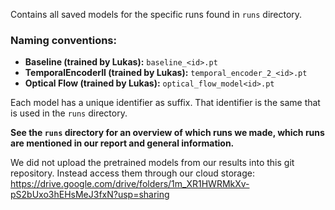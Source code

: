 Contains all saved models for the specific runs found in `runs` directory.

### Naming conventions:

- <b>Baseline (trained by Lukas):</b> `baseline_<id>.pt`
- <b>TemporalEncoderII (trained by Lukas):</b> `temporal_encoder_2_<id>.pt`
- <b>Optical Flow (trained by Lukas):</b> `optical_flow_model<id>.pt`

Each model has a unique identifier as suffix. That identifier is the same that is used in the `runs` directory.

<b> See the `runs` directory for an overview of which runs we made, which runs are mentioned in our report and general information.</b>

We did not upload the pretrained models from our results into this git repository. Instead access them through our cloud storage: https://drive.google.com/drive/folders/1m_XR1HWRMkXv-pS2bUxo3hEHsMeJ3fxN?usp=sharing 
